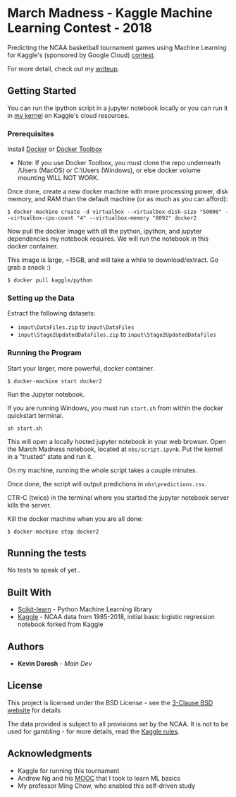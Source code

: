 # March Madness - Kaggle Machine Learning Contest - 2018

Predicting the NCAA basketball tournament games using Machine Learning for Kaggle's (sponsored by Google Cloud) [contest](https://www.kaggle.com/c/mens-machine-learning-competition-2018).

For more detail, check out my [writeup](https://github.com/kdorosh/MarchMadnessKaggleML2018/blob/master/writeup.md).

## Getting Started

You can run the ipython script in a jupyter notebook locally or you can run it in [my kernel](https://www.kaggle.com/kdorosh/basic-starter-kernel-ncaa-men-s-dataset) on Kaggle's cloud resources.

### Prerequisites

Install [Docker](https://store.docker.com/search?type=edition&offering=community) or [Docker Toolbox](https://docs.docker.com/toolbox/overview/#ready-to-get-started)

* Note: If you use Docker Toolbox, you must clone the repo underneath /Users (MacOS) or C:\Users (Windows), or else docker volume mounting WILL NOT WORK.

Once done, create a new docker machine with more processing power, disk memory, and RAM than the default machine (or as much as you can afford):

```
$ docker-machine create -d virtualbox --virtualbox-disk-size "50000" --virtualbox-cpu-count "4" --virtualbox-memory "8092" docker2
```

Now pull the docker image with all the python, ipython, and jupyter dependencies my notebook requires. We will run the notebook in this docker container.

This image is large, ~15GB, and will take a while to download/extract. Go grab a snack :)

```
$ docker pull kaggle/python
```

### Setting up the Data

Extract the following datasets:

* `input\DataFiles.zip` to `input\DataFiles`
* `input\Stage2UpdatedDataFiles.zip` to `input\Stage2UpdatedDataFiles`

### Running the Program

Start your larger, more powerful, docker container.

```
$ docker-machine start docker2
```

Run the Jupyter notebook.

If you are running Windows, you must run `start.sh` from within the docker quickstart terminal.

```
sh start.sh
```

This will open a locally hosted jupyter notebook in your web browser. Open the March Madness notebook, located at `nbs/script.ipynb`. Put the kernel in a "trusted" state and run it.

On my machine, running the whole script takes a couple minutes.

Once done, the script will output predictions in `nbs\predictions.csv`.

CTR-C (twice) in the terminal where you started the jupyter notebook server kills the server.

Kill the docker machine when you are all done:

```
$ docker-machine stop docker2
```

## Running the tests

No tests to speak of yet..

## Built With

* [Scikit-learn](http://scikit-learn.org/stable/) - Python Machine Learning library
* [Kaggle](https://www.kaggle.com/juliaelliott/basic-starter-kernel-ncaa-men-s-dataset/data) - NCAA data from 1985-2018, initial basic logistic regression notebook forked from Kaggle

## Authors

* **Kevin Dorosh** - *Main Dev*

## License

This project is licensed under the BSD License - see the [3-Clause BSD website](https://opensource.org/licenses/BSD-3-Clause) for details

The data provided is subject to all provisions set by the NCAA. It is not to be used for gambling - for more details, read the [Kaggle rules](https://www.kaggle.com/c/mens-machine-learning-competition-2018/rules).

## Acknowledgments

* Kaggle for running this tournament
* Andrew Ng and his [MOOC](https://www.coursera.org/learn/machine-learning/home/welcome) that I took to learn ML basics
* My professor Ming Chow, who enabled this self-driven study